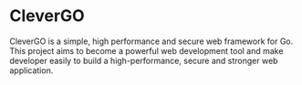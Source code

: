 # CleverGO
CleverGO is a simple, high performance and secure web framework for Go. This project aims to become a powerful web development tool and make developer easily to build a high-performance, secure and stronger web application.
